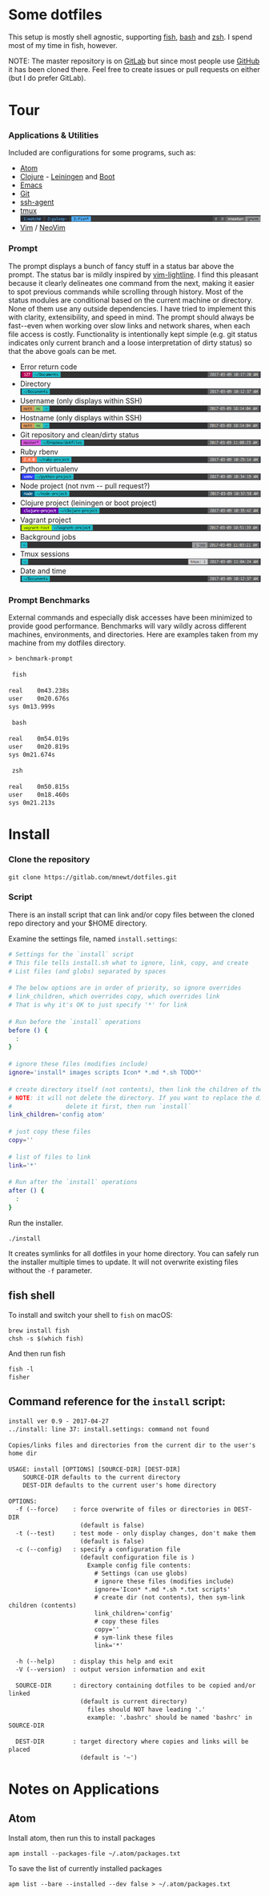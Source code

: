 Some dotfiles
=============

This setup is mostly shell agnostic, supporting [fish](http://fishshell.com/), [bash](https://www.gnu.org/software/bash/) and [zsh](http://www.zsh.org/). I spend most of my time in fish, however.

NOTE: The master repository is on [GitLab](https://gitlab.com/mnewt/dotfiles)
but since most people use [GitHub](https://github.com/mnewt/dotfiles) it has been
cloned there. Feel free to create issues or pull requests on either (but I do
prefer GitLab).

Tour
====

### Applications & Utilities
Included are configurations for some programs, such as:
- [Atom](https://atom.io/)
- [Clojure](https://clojure.org/) - [Leiningen](https://leiningen.org/) and [Boot](http://boot-clj.com/)
- [Emacs](https://www.gnu.org/software/emacs/)
- [Git](https://git-scm.com/)
- [ssh-agent](http://mah.everybody.org/docs/ssh)
- [tmux](https://tmux.github.io/)
  ![tmux status line](images/tmux-status.png)
- [Vim](https://vim.sourceforge.io/) / [NeoVim](https://neovim.io/)

### Prompt
The prompt displays a bunch of fancy stuff in a status bar above the prompt. The status bar is mildly inspired by [vim-lightline](https://github.com/itchyny/lightline.vim). I find this pleasant because it clearly delineates one command from the next, making it easier to spot previous commands while scrolling through history. Most of the status modules are conditional based on the current machine or directory. None of them use any outside dependencies. I have tried to implement this with clarity, extensibility, and speed in mind. The prompt should always be fast--even when working over slow links and network shares, when each file access is costly. Functionality is intentionally kept simple (e.g. git status indicates only current branch and a loose interpretation of dirty status) so that the above goals can be met.
- Error return code<br>
  ![error code](images/error-code.png)
- Directory<br>
  ![directory](images/directory.png)
- Username (only displays within SSH)<br>
  ![username and hostname](images/username-hostname.png)
- Hostname (only displays within SSH)<br>
  ![username and hostname](images/username-hostname.png)
- Git repository and clean/dirty status<br>
  ![git](images/git.png)
- Ruby rbenv<br>
  ![rbenv](images/rbenv.png)
- Python virtualenv<br>
  ![virtualenv](images/virtualenv.png)
- Node project (not nvm -- pull request?)<br>
  ![node](images/node.png)
- Clojure project (leiningen or boot project)<br>
  ![clojure](images/clojure.png)
- Vagrant project<br>
  ![vagrant](images/vagrant.png)
- Background jobs<br>
  ![jobs](images/jobs.png)
- Tmux sessions<br>
  ![tmux](images/tmux.png)
- Date and time<br>
  ![directory](images/directory.png)

### Prompt Benchmarks
External commands and especially disk accesses have been minimized to provide good performance. Benchmarks will vary wildly across different machines, environments, and directories. Here are examples taken from my machine from my dotfiles directory.

    > benchmark-prompt

     fish

    real	0m43.238s
    user	0m20.676s
    sys	0m13.999s

     bash

    real	0m54.019s
    user	0m20.819s
    sys	0m21.674s

     zsh

    real	0m50.815s
    user	0m18.460s
    sys	0m21.213s


Install
=======

### Clone the repository

    git clone https://gitlab.com/mnewt/dotfiles.git

### Script
There is an install script that can link and/or copy files between the cloned repo
directory and your $HOME directory.

Examine the settings file, named `install.settings`:

```bash
# Settings for the `install` script
# This file tells install.sh what to ignore, link, copy, and create
# List files (and globs) separated by spaces

# The below options are in order of priority, so ignore overrides
# link_children, which overrides copy, which overrides link
# That is why it's OK to just specify '*' for link

# Run before the `install` operations
before () {
  :
}

# ignore these files (modifies include)
ignore='install* images scripts Icon* *.md *.sh TODO*'

# create directory itself (not contents), then link the children of the directory
# NOTE: it will not delete the directory. If you want to replace the directory,
#				delete it first, then run `install`
link_children='config atom'

# just copy these files
copy=''

# list of files to link
link='*'

# Run after the `install` operations
after () {
  :
}
```

Run the installer.

    ./install

It creates symlinks for all dotfiles in your home directory. You can safely run
the installer multiple times to update. It will not overwrite existing files
without the `-f` parameter.


## fish shell

To install and switch your shell to `fish` on macOS:

    brew install fish
    chsh -s $(which fish)

And then run fish

    fish -l
    fisher

Command reference for the `install` script:
-----------------------------------

    install ver 0.9 - 2017-04-27
    ../install: line 37: install.settings: command not found

    Copies/links files and directories from the current dir to the user's home dir

    USAGE: install [OPTIONS] [SOURCE-DIR] [DEST-DIR]
        SOURCE-DIR defaults to the current directory
        DEST-DIR defaults to the current user's home directory

    OPTIONS:
      -f (--force)    : force overwrite of files or directories in DEST-DIR
                        (default is false)
      -t (--test)     : test mode - only display changes, don't make them
                        (default is false)
      -c (--config)   : specify a configuration file
                        (default configuration file is )
                          Example config file contents:
                            # Settings (can use globs)
                            # ignore these files (modifies include)
                            ignore='Icon* *.md *.sh *.txt scripts'
                            # create dir (not contents), then sym-link children (contents)
                            link_children='config'
                            # copy these files
                            copy=''
                            # sym-link these files
                            link='*'

      -h (--help)     : display this help and exit
      -V (--version)  : output version information and exit

      SOURCE-DIR      : directory containing dotfiles to be copied and/or linked
                        (default is current directory)
                          files should NOT have leading '.'
                          example: '.bashrc' should be named 'bashrc' in SOURCE-DIR

      DEST-DIR        : target directory where copies and links will be placed
                        (default is '~')

Notes on Applications
============

## Atom
Install atom, then run this to install packages

    apm install --packages-file ~/.atom/packages.txt


To save the list of currently installed packages

    apm list --bare --installed --dev false > ~/.atom/packages.txt
